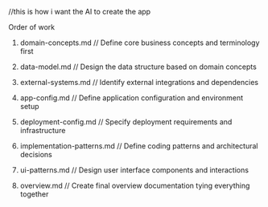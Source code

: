 //this is how i want the AI to create the app

Order of work

1. domain-concepts.md
   // Define core business concepts and terminology first
   
2. data-model.md
   // Design the data structure based on domain concepts
   
3. external-systems.md
   // Identify external integrations and dependencies
   
4. app-config.md
   // Define application configuration and environment setup
   
5. deployment-config.md
   // Specify deployment requirements and infrastructure
   
6. implementation-patterns.md
   // Define coding patterns and architectural decisions
   
7. ui-patterns.md
   // Design user interface components and interactions
   
8. overview.md
   // Create final overview documentation tying everything together







